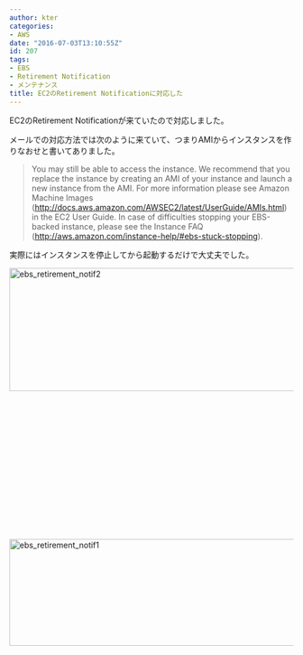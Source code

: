 ```yaml
---
author: kter
categories:
- AWS
date: "2016-07-03T13:10:55Z"
id: 207
tags:
- EBS
- Retirement Notification
- メンテナンス
title: EC2のRetirement Notificationに対応した
---
```

EC2のRetirement Notificationが来ていたので対応しました。

メールでの対応方法では次のように来ていて、つまりAMIからインスタンスを作りなおせと書いてありました。

> You may still be able to access the instance. We recommend that you replace the instance by creating an AMI of your instance and launch a new instance from the AMI. For more information please see Amazon Machine Images (<a href="http://docs.aws.amazon.com/AWSEC2/latest/UserGuide/AMIs.html" target="_blank" rel="noreferrer" data-saferedirecturl="https://www.google.com/url?hl=ja&q=http://docs.aws.amazon.com/AWSEC2/latest/UserGuide/AMIs.html&source=gmail&ust=1467603295142000&usg=AFQjCNGWK8bb2yxq4LibDJP0zuy4YnfbzA">http://docs.aws.amazon.com/AWSEC2/latest/UserGuide/AMIs.html</a>) in the EC2 User Guide. In case of difficulties stopping your EBS-backed instance, please see the Instance FAQ (<a href="http://aws.amazon.com/instance-help/#ebs-stuck-stopping" target="_blank" rel="noreferrer" data-saferedirecturl="https://www.google.com/url?hl=ja&q=http://aws.amazon.com/instance-help/%23ebs-stuck-stopping&source=gmail&ust=1467603295143000&usg=AFQjCNHK_DApdxBLUp-WgRojronZG8kIiQ">http://aws.amazon.com/instance-help/#ebs-stuck-stopping</a>).

実際にはインスタンスを停止してから起動するだけで大丈夫でした。

[<img class="alignleft wp-image-212 size-full" src="https://blog.kter.jp/wp-content/uploads/2016/07/ebs_retirement_notif2.jpg" alt="ebs_retirement_notif2" width="548" height="218" srcset="https://kter.jp/wp-content/uploads/2016/07/ebs_retirement_notif2.jpg 548w, https://kter.jp/wp-content/uploads/2016/07/ebs_retirement_notif2-300x119.jpg 300w" sizes="(max-width: 548px) 100vw, 548px" />](https://blog.kter.jp/wp-content/uploads/2016/07/ebs_retirement_notif2.jpg)

&nbsp;

&nbsp;

&nbsp;

&nbsp;

&nbsp;

&nbsp;

&nbsp;

&nbsp;

[<img class="alignleft wp-image-211 size-full" src="https://blog.kter.jp/wp-content/uploads/2016/07/ebs_retirement_notif1.jpg" alt="ebs_retirement_notif1" width="985" height="189" srcset="https://kter.jp/wp-content/uploads/2016/07/ebs_retirement_notif1.jpg 985w, https://kter.jp/wp-content/uploads/2016/07/ebs_retirement_notif1-300x58.jpg 300w, https://kter.jp/wp-content/uploads/2016/07/ebs_retirement_notif1-768x147.jpg 768w" sizes="(max-width: 985px) 100vw, 985px" />](https://blog.kter.jp/wp-content/uploads/2016/07/ebs_retirement_notif1.jpg)
